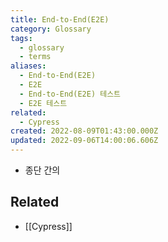 ```yaml
---
title: End-to-End(E2E)
category: Glossary
tags:
  - glossary
  - terms
aliases:
  - End-to-End(E2E)
  - E2E
  - End-to-End(E2E) 테스트
  - E2E 테스트
related:
  - Cypress
created: 2022-08-09T01:43:00.000Z
updated: 2022-09-06T14:00:06.606Z
---
```


<Metadata />

- 종단 간의

## Related

- [[Cypress]]
